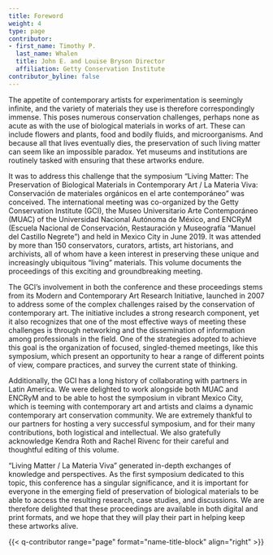 ```yaml
---
title: Foreword
weight: 4
type: page
contributor:
- first_name: Timothy P.
  last_name: Whalen
  title: John E. and Louise Bryson Director
  affiliation: Getty Conservation Institute
contributor_byline: false
---
```


The appetite of contemporary artists for experimentation is seemingly infinite, and the variety of materials they use is therefore correspondingly immense. This poses numerous conservation challenges, perhaps none as acute as with the use of biological materials in works of art. These can include flowers and plants, food and bodily fluids, and microorganisms. And because all that lives eventually dies, the preservation of such living matter can seem like an impossible paradox. Yet museums and institutions are routinely tasked with ensuring that these artworks endure.

It was to address this challenge that the symposium “Living Matter: The Preservation of Biological Materials in Contemporary Art / La Materia Viva: Conservación de materiales orgánicos en el arte contemporáneo” was conceived. The international meeting was co-organized by the Getty Conservation Institute (GCI), the Museo Universitario Arte Contemporáneo (MUAC) of the Universidad Nacional Autónoma de México, and ENCRyM (Escuela Nacional de Conservación, Restauración y Museografía “Manuel del Castillo Negrete”) and held in Mexico City in June 2019. It was attended by more than 150 conservators, curators, artists, art historians, and archivists, all of whom have a keen interest in preserving these unique and increasingly ubiquitous “living” materials. This volume documents the proceedings of this exciting and groundbreaking meeting.

The GCI’s involvement in both the conference and these proceedings stems from its Modern and Contemporary Art Research Initiative, launched in 2007 to address some of the complex challenges raised by the conservation of contemporary art. The initiative includes a strong research component, yet it also recognizes that one of the most effective ways of meeting these challenges is through networking and the dissemination of information among professionals in the field. One of the strategies adopted to achieve this goal is the organization of focused, singled-themed meetings, like this symposium, which present an opportunity to hear a range of different points of view, compare practices, and survey the current state of thinking.

Additionally, the GCI has a long history of collaborating with partners in Latin America. We were delighted to work alongside both MUAC and ENCRyM and to be able to host the symposium in vibrant Mexico City, which is teeming with contemporary art and artists and claims a dynamic contemporary art conservation community. We are extremely thankful to our partners for hosting a very successful symposium, and for their many contributions, both logistical and intellectual. We also gratefully acknowledge Kendra Roth and Rachel Rivenc for their careful and thoughtful editing of this volume.

“Living Matter / La Materia Viva” generated in-depth exchanges of knowledge and perspectives. As the first symposium dedicated to this topic, this conference has a singular significance, and it is important for everyone in the emerging field of preservation of biological materials to be able to access the resulting research, case studies, and discussions. We are therefore delighted that these proceedings are available in both digital and print formats, and we hope that they will play their part in helping keep these artworks alive.

{{< q-contributor range="page" format="name-title-block" align="right" >}}
